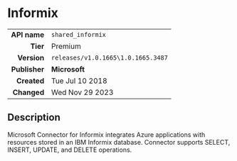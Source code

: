 # Informix
| | |
|-:|-|
|**API name**|`shared_informix`|
|**Tier**|Premium|
|**Version**|`releases/v1.0.1665\1.0.1665.3487`|
|**Publisher**|**Microsoft**|
|**Created**|Tue Jul 10 2018|
|**Changed**|Wed Nov 29 2023|

## Description
Microsoft Connector for Informix integrates Azure applications with resources stored in an IBM Informix database. Connector supports SELECT, INSERT, UPDATE, and DELETE operations.
